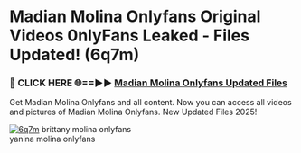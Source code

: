 # Madian Molina Onlyfans Original Videos 0nlyFans Leaked - Files Updated! (6q7m)

<h3>🔴 CLICK HERE 🌐==►► <a href="https://tinyurl.com/2wckxsce" rel="nofollow">Madian Molina Onlyfans Updated Files</a></h3>

Get Madian Molina Onlyfans and all content. Now you can access all videos and pictures of Madian Molina Onlyfans. New Updated Files 2025!

[![6q7m](https://i.imgur.com/AFduVYN.gif)](https://tinyurl.com/2wckxsce)
brittany molina onlyfans<br>
yanina molina onlyfans